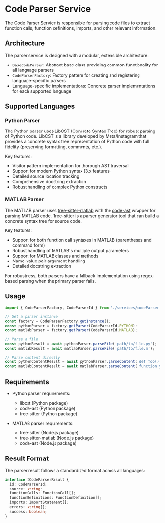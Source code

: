 # Code Parser Service

The Code Parser Service is responsible for parsing code files to extract function calls, function definitions, imports, and other relevant information.

## Architecture

The parser service is designed with a modular, extensible architecture:

- `BaseCodeParser`: Abstract base class providing common functionality for all language parsers
- `CodeParserFactory`: Factory pattern for creating and registering language-specific parsers
- Language-specific implementations: Concrete parser implementations for each supported language

## Supported Languages

### Python Parser

The Python parser uses [LibCST](https://github.com/Instagram/LibCST) (Concrete Syntax Tree) for robust parsing of Python code. LibCST is a library developed by Meta/Instagram that provides a concrete syntax tree representation of Python code with full fidelity (preserving formatting, comments, etc.).

Key features:
- Visitor pattern implementation for thorough AST traversal
- Support for modern Python syntax (3.x features)
- Detailed source location tracking
- Comprehensive docstring extraction
- Robust handling of complex Python constructs

### MATLAB Parser

The MATLAB parser uses [tree-sitter-matlab](https://github.com/acristoffers/matlab-grammar) with the [code-ast](https://github.com/m-ld/code-ast) wrapper for parsing MATLAB code. Tree-sitter is a parser generator tool that can build a concrete syntax tree for source code.

Key features:
- Support for both function call syntaxes in MATLAB (parentheses and command form)
- Robust handling of MATLAB's multiple output parameters
- Support for MATLAB classes and methods
- Name-value pair argument handling
- Detailed docstring extraction

For robustness, both parsers have a fallback implementation using regex-based parsing when the primary parser fails.

## Usage

```typescript
import { CodeParserFactory, CodeParserId } from './services/codeParser';

// Get a parser instance
const factory = CodeParserFactory.getInstance();
const pythonParser = factory.getParser(CodeParserId.PYTHON);
const matlabParser = factory.getParser(CodeParserId.MATLAB);

// Parse a file
const pythonResult = await pythonParser.parseFile('path/to/file.py');
const matlabResult = await matlabParser.parseFile('path/to/file.m');

// Parse content directly
const pythonContentResult = await pythonParser.parseContent('def foo(): pass');
const matlabContentResult = await matlabParser.parseContent('function y = foo(x); y = x*2; end');
```

## Requirements

- Python parser requirements:
  - libcst (Python package)
  - code-ast (Python package)
  - tree-sitter (Python package)

- MATLAB parser requirements:
  - tree-sitter (Node.js package)
  - tree-sitter-matlab (Node.js package)
  - code-ast (Node.js package)

## Result Format

The parser result follows a standardized format across all languages:

```typescript
interface ICodeParserResult {
  id: CodeParserId;
  source: string;
  functionCalls: FunctionCall[];
  functionDefinitions: FunctionDefinition[];
  imports: ImportStatement[];
  errors: string[];
  success: boolean;
}
``` 